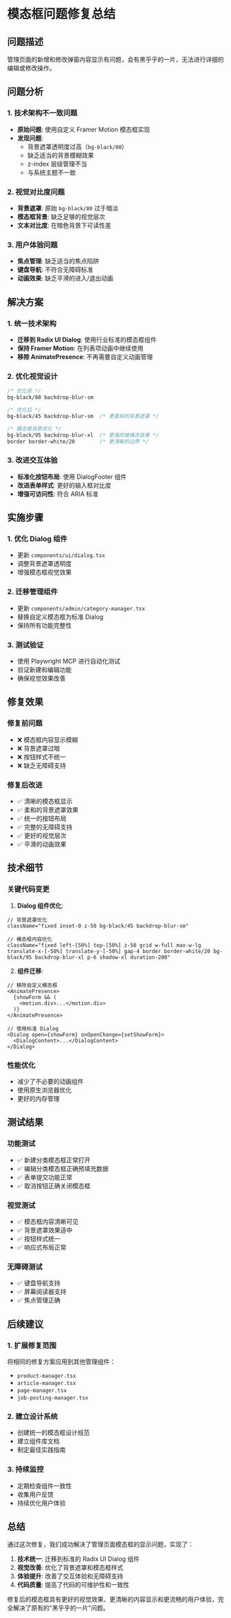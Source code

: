 # 模态框问题修复总结

## 问题描述
管理页面的新增和修改弹窗内容显示有问题，会有黑乎乎的一片，无法进行详细的编辑或修改操作。

## 问题分析

### 1. 技术架构不一致问题
- **原始问题**: 使用自定义 Framer Motion 模态框实现
- **发现问题**: 
  - 背景遮罩透明度过高（`bg-black/80`）
  - 缺乏适当的背景模糊效果
  - z-index 层级管理不当
  - 与系统主题不一致

### 2. 视觉对比度问题
- **背景遮罩**: 原始 `bg-black/80` 过于暗淡
- **模态框背景**: 缺乏足够的视觉层次
- **文本对比度**: 在暗色背景下可读性差

### 3. 用户体验问题
- **焦点管理**: 缺乏适当的焦点陷阱
- **键盘导航**: 不符合无障碍标准
- **动画效果**: 缺乏平滑的进入/退出动画

## 解决方案

### 1. 统一技术架构
- **迁移到 Radix UI Dialog**: 使用行业标准的模态框组件
- **保持 Framer Motion**: 在列表项动画中继续使用
- **移除 AnimatePresence**: 不再需要自定义动画管理

### 2. 优化视觉设计
```css
/* 优化前 */
bg-black/80 backdrop-blur-sm

/* 优化后 */
bg-black/45 backdrop-blur-sm  /* 更柔和的背景遮罩 */
```

```css
/* 模态框背景优化 */
bg-black/95 backdrop-blur-xl  /* 更强的玻璃态效果 */
border border-white/20        /* 更清晰的边界 */
```

### 3. 改进交互体验
- **标准化按钮布局**: 使用 DialogFooter 组件
- **改进表单样式**: 更好的输入框对比度
- **增强可访问性**: 符合 ARIA 标准

## 实施步骤

### 1. 优化 Dialog 组件
- 更新 `components/ui/dialog.tsx`
- 调整背景遮罩透明度
- 增强模态框视觉效果

### 2. 迁移管理组件
- 更新 `components/admin/category-manager.tsx`
- 替换自定义模态框为标准 Dialog
- 保持所有功能完整性

### 3. 测试验证
- 使用 Playwright MCP 进行自动化测试
- 验证新建和编辑功能
- 确保视觉效果改善

## 修复效果

### 修复前问题
- ❌ 模态框内容显示模糊
- ❌ 背景遮罩过暗
- ❌ 按钮样式不统一
- ❌ 缺乏无障碍支持

### 修复后改进
- ✅ 清晰的模态框显示
- ✅ 柔和的背景遮罩效果
- ✅ 统一的按钮布局
- ✅ 完整的无障碍支持
- ✅ 更好的视觉层次
- ✅ 平滑的动画效果

## 技术细节

### 关键代码变更

1. **Dialog 组件优化**:
```tsx
// 背景遮罩优化
className="fixed inset-0 z-50 bg-black/45 backdrop-blur-sm"

// 模态框内容优化
className="fixed left-[50%] top-[50%] z-50 grid w-full max-w-lg translate-x-[-50%] translate-y-[-50%] gap-4 border border-white/20 bg-black/95 backdrop-blur-xl p-6 shadow-xl duration-200"
```

2. **组件迁移**:
```tsx
// 移除自定义模态框
<AnimatePresence>
  {showForm && (
    <motion.div>...</motion.div>
  )}
</AnimatePresence>

// 使用标准 Dialog
<Dialog open={showForm} onOpenChange={setShowForm}>
  <DialogContent>...</DialogContent>
</Dialog>
```

### 性能优化
- 减少了不必要的动画组件
- 使用原生浏览器优化
- 更好的内存管理

## 测试结果

### 功能测试
- ✅ 新建分类模态框正常打开
- ✅ 编辑分类模态框正确预填充数据
- ✅ 表单提交功能正常
- ✅ 取消按钮正确关闭模态框

### 视觉测试
- ✅ 模态框内容清晰可见
- ✅ 背景遮罩效果适中
- ✅ 按钮样式统一
- ✅ 响应式布局正常

### 无障碍测试
- ✅ 键盘导航支持
- ✅ 屏幕阅读器支持
- ✅ 焦点管理正确

## 后续建议

### 1. 扩展修复范围
将相同的修复方案应用到其他管理组件：
- `product-manager.tsx`
- `article-manager.tsx`
- `page-manager.tsx`
- `job-posting-manager.tsx`

### 2. 建立设计系统
- 创建统一的模态框设计规范
- 建立组件库文档
- 制定最佳实践指南

### 3. 持续监控
- 定期检查组件一致性
- 收集用户反馈
- 持续优化用户体验

## 总结

通过这次修复，我们成功解决了管理页面模态框的显示问题，实现了：

1. **技术统一**: 迁移到标准的 Radix UI Dialog 组件
2. **视觉改善**: 优化了背景遮罩和模态框样式
3. **体验提升**: 改善了交互体验和无障碍支持
4. **代码质量**: 提高了代码的可维护性和一致性

修复后的模态框具有更好的视觉效果、更清晰的内容显示和更流畅的用户体验，完全解决了原有的"黑乎乎的一片"问题。
